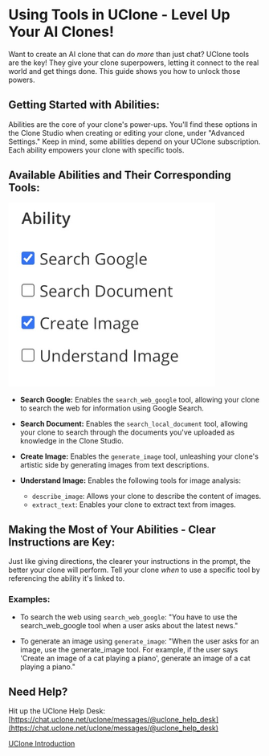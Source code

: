 
# Using Tools in UClone - Level Up Your AI Clones!

Want to create an AI clone that can do *more* than just chat? UClone tools are the key! They give your clone superpowers, letting it connect to the real world and get things done. This guide shows you how to unlock those powers.

## Getting Started with Abilities:

Abilities are the core of your clone's power-ups. You'll find these options in the Clone Studio when creating or editing your clone, under "Advanced Settings."  Keep in mind, some abilities depend on your UClone subscription.  Each ability empowers your clone with specific tools.

## Available Abilities and Their Corresponding Tools:
![](./images/ability_new.jpg)

* **Search Google:** Enables the `search_web_google` tool, allowing your clone to search the web for information using Google Search.

* **Search Document:** Enables the `search_local_document` tool, allowing your clone to search through the documents you've uploaded as knowledge in the Clone Studio.

* **Create Image:** Enables the `generate_image` tool, unleashing your clone's artistic side by generating images from text descriptions.

* **Understand Image:** Enables the following tools for image analysis:
    * `describe_image`: Allows your clone to describe the content of images.
    * `extract_text`: Enables your clone to extract text from images.

## Making the Most of Your Abilities - Clear Instructions are Key:

Just like giving directions, the clearer your instructions in the prompt, the better your clone will perform.  Tell your clone *when* to use a specific tool by referencing the ability it's linked to.

### Examples:

* To search the web using `search_web_google`: "You have to use the search_web_google tool when a user asks about the latest news."

* To generate an image using `generate_image`: "When the user asks for an image, use the generate_image tool. For example, if the user says 'Create an image of a cat playing a piano', generate an image of a cat playing a piano."


## Need Help?

Hit up the UClone Help Desk: [https://chat.uclone.net/uclone/messages/@uclone_help_desk](https://chat.uclone.net/uclone/messages/@uclone_help_desk)

[UClone Introduction](./README.md)
